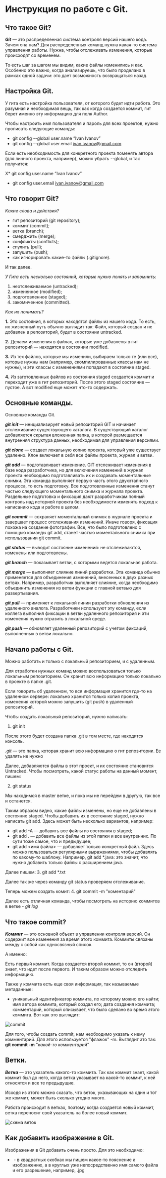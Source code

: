 # Инструкция по работе с Git.

## Что такое Git?

_**Git**_ — это распределенная система контроля версий нашего кода. Зачем она нам? Для распределенных команд нужна какая-то система управления работы. Нужна, чтобы отслеживать изменения, которые происходят со временем. 

То есть шаг за шагом мы видим, какие файлы изменились и как. Особенно это важно, когда анализируешь, что было проделано в рамках одной задачи: это дает возможность возвращаться назад.


## Настройка Git.

У гита есть настройка пользователя, от которого будет идти работа. Это разумная и необходимая вещь, так как когда создается коммит, гит берет именно эту информацию для поля Author.

Чтобы настроить имя пользователя и пароль для всех проектов, нужно прописать следующие команды:

* git config --global user.name ”Ivan Ivanov”
* git config --global user.email ivan.ivanov@gmail.com

Если есть необходимость для конкретного проекта поменять автора (для личного проекта, например), можно убрать --global, и так получится:
 
X* git config user.name ”Ivan Ivanov”
* git config user.email ivan.ivanov@gmail.com

## Что говорит Git? 

*Какие слова и действия?*

* гит репозиторий (git repository);
* коммит (commit);
* ветка (branch);
* смерджить (merge);
* конфликты (conflicts);
* спулить (pull);
* запушить (push);
* как игнорировать какие-то файлы (.gitignore).

И так далее.

*У Гита есть несколько состояний, которые нужно понять и запомнить:*

1. неотслеживаемое (untracked);
2. измененное (modified);
3. подготовленное (staged);
4. закомиченное (committed).

*Как их понимать?*

**1.** Это состояния, в которых находятся файлы из нашего кода. То есть, их жизненный путь обычно выглядит так:
Файл, который создан и не добавлен в репозиторий, будет в состоянии untracked.

**2.** Делаем изменения в файлах, которые уже добавлены в гит репозиторий — находятся в состоянии modified.

**3.** Из тех файлов, которые мы изменили, выбираем только те (или все), которые нужны нам (например, скомпилированные классы нам не нужны), и эти классы с изменениями попадают в состояние staged.

**4.** Из заготовленных файлов из состояния staged создается коммит и переходит уже в гит репозиторий. После этого staged состояние — пустое. А вот modified еще может что-то содержать.

## Основные команды.

Основные команды Git. 

__*git init*__ — инициализирует новый репозиторий GIT и начинает отслеживание существующего каталога. В существующий каталог добавляется скрытая вложенная папка, в которой размещается внутренняя структура данных, необходимая для управления версиями.

__*git clone*__ — создает локальную копию проекта, который уже существует удаленно. Клон включает в себя все файлы проекта, журнал и ветви.

__*git add*__ — подготавливает изменение. GIT отслеживает изменения в базе кода разработчика, но для включения изменений в журнал проекта необходимо подготавливать их и создавать моментальные снимки. Эта команда выполняет первую часть этого двухэтапного процесса, то есть подготовку. Все подготовленные изменения станут частью следующего моментального снимка и журнала проекта. Раздельные подготовка и фиксация дают разработчикам полный контроль над историей проекта без необходимости изменять подход к написанию кода и работе в целом.

__*git commit*__ — сохраняет моментальный снимок в журнале проекта и завершает процесс отслеживания изменений. Иначе говоря, фиксация похожа на создание фотографии. Все, что было подготовлено с помощью команды git add, станет частью моментального снимка при использовании git commit.

__*git status*__ — выводит состояние изменений: не отслеживаются, изменены или подготовлены.

__*git branch*__ — показывает ветви, с которыми ведется локальная работа.

__*git merge*__ — выполняет слияние линий разработки. Эта команда обычно применяется для объединения изменений, внесенных в двух разных ветвях. Например, разработчик выполняет слияние, когда необходимо объединить изменения из ветви функции с главной ветвью для развертывания.

__*git pull*__ — применяет к локальной линии разработки обновления из удаленного аналога. Разработчики используют эту команду, если коллега выполнил фиксации в ветви удаленного репозитория и эти изменения нужно отразить в локальной среде.

__*git push*__ — обновляет удаленный репозиторий с учетом фиксаций, выполненных в ветви локально.

## Начало работы с Git.

Можно работать и только с локальный репозиторием, и с удаленным.

Для отработки нужных команд можно воспользоваться только локальным репозиторием. Он хранит всю информацию только локально в проекте в папке .git.

Если говорить об удаленном, то вся информация хранится где-то на удаленном сервере: локально хранится только копия проекта, изменения которой можно запушить (git push) в удаленный репозиторий.

Чтобы создать локальный репозиторий, нужно написать:
1. git init

После этого будет создана папка .git в том месте, где находится консоль.

*.git* — это папка, которая хранит всю информацию о гит репозитории. Ее удалять не нужно 

Далее, добавляются файлы в этот проект, и их состояние становится Untracked. Чтобы посмотреть, какой статус работы на данный момент, пишем:

2. git status 

Мы находимся в master ветке, и пока мы не перейдем в другую, 
так все и останется.

Таким образом видно, какие файлы изменены, но еще не добавлены в состояние staged. Чтобы добавить их в состояние staged, нужно написать git add. Здесь может быть несколько вариантов, например:
* git add -A — добавить все файлы из состояния в staged;
* git add . — добавить все файлы из этой папки и все внутренних. По сути тоже самое, что и предыдущее;
* git add <имя файла> — добавляет только конкретный файл. Здесь можно пользоваться регулярными выражениями, чтобы добавлять по какому-то шаблону. Например, git add *.java: это значит, что нужно добавить только файлы с расширением java.

Далее пишем:
3. git add *.txt

Далее так же через команду git status проверяем отслеживание.

Теперь можем создать комит:
4. git commit -m "коментарий"

Далее есть отличная команда, чтобы посмотреть на историю коммитов в ветке - *git log*



## Что такое commit?

__*Коммит*__ — это основной объект в управлении контроля версий. Он содержит все изменения за время этого коммита. Коммиты связаны между с собой как односвязный список. 

А именно: 

Есть первый коммит. Когда создается второй коммит, то он (второй) знает, что идет после первого. И таким образом можно отследить информацию. 

Также у коммита есть еще своя информация, так называемые метаданные:
* уникальный идентификатор коммита, по которому можно его найти;
имя автора коммита, который создал его;
дата создания коммита;
комментарий, который описывает, что было сделано во время этого коммита.
Вот как это выглядит:

![commit](commit.jpg)

Для того, чтобы создать commit, нам необходимо указать к нему комментарий. Для этого используется "флажок" -m. Выглядит это так: __git commit -m__ "*какой-то комментарий*"

## Ветки. 

__*Ветка*__ — это указатель какого-то коммита. Так как коммит знает, какой коммит был до него, когда ветка указывает на какой-то коммит, к ней относятся и все те предыдущие. 

Исходя из этого можно сказать, что веток, указывающих на один и тот же коммит, может быть сколько угодно много.

Работа происходит в ветках, поэтому когда создается новый коммит, ветка переносит свой указатель на более новый коммит.

![схема веток](ветки.jpg)

## Как добавить изображение в Git.

Изображения в Git добавить очень просто. Для это необходимо:
* ![]() - в квадратных скобках мы пишем какое-то пояснение к изображению, а в круглых уже непосредственно имя самого файла и его разрешение, например, .jpg

